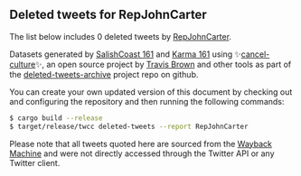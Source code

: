 ## Deleted tweets for RepJohnCarter

The list below includes 0 deleted tweets by
[RepJohnCarter](https://twitter.com/RepJohnCarter).



Datasets generated by [SalishCoast 161](https://twitter.com/SalishCoastA) and [Karma 161](https://twitter.com/KarmaOneSixOne)
using ✨[cancel-culture](https://github.com/travisbrown/cancel-culture)✨, an open source project by [Travis Brown](https://twitter.com/travisbrown) 
and other tools as part of the [deleted-tweets-archive](https://github.com/salcoast/deleted-tweets-archive/) project repo on github.

You can create your own updated version of this document by checking out and configuring the
repository and then running the following commands:

```bash
$ cargo build --release
$ target/release/twcc deleted-tweets --report RepJohnCarter
```

Please note that all tweets quoted here are sourced from the
[Wayback Machine](https://web.archive.org) and were not directly accessed through the Twitter API or
any Twitter client.

